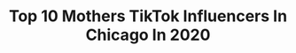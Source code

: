 ---
title: Top 10 Mothers TikTok Influencers In Chicago In 2020
description: >-
  Find top mothers TikTok influencers in Chicago in 2020. Most popular hashtags: #fyp #chicago #foryoupage #duet.
platform: TikTok
hits: 11
text_top: See the most popular TikTok influencers on inBeat.
text_bottom: Our search engine aggregates 11 TikTok influencers like this in Chicago, United States for you to work with.
profiles:
  - username: "jaelyacharnez"
    fullname: >-
      Jaelya Charnez🥰🤍!
    bio: >-
      Fb: Jaelya Charnez😻 YoFavvDarkSkinn🥰. Mother of 15,557 😝! Chicago📍. 15k😌?
    location: "United States"
    followers: 16000
    engagement: 1906
    commentsToLikes: 0.080380
    id: ckbf0guijm56g0j23gv60bg6i
    verified: false
    hashtags: "#illinois, #foryoupage, #duet, #chicago"
  - username: "madelineandino5"
    fullname: >-
      Mlaya Moves
    bio: >-
      Im 45 a dancer, a Paparazzi Consultant,mother of 4 boys & a wife 2 a woman.
    location: "United States"
    followers: 16300
    engagement: 891
    commentsToLikes: 0.025110
    id: ckcp1yoo5bfas0j23yswqyg9p
    verified: false
    hashtags: "#justforyou, #foryourpage, #duet, #fyp"
  - username: "jimmychicago22"
    fullname: >-
      user22
    bio: >-
      
    location: "United States"
    followers: 11500
    engagement: 309
    commentsToLikes: 0.016640
    id: ckbqdnfdmzln00j23kje3km3l
    verified: false
    hashtags: "#lovesong, #rock, #foryoupage, #chicago"
  - username: "deangelonation"
    fullname: >-
      DeAngelo Nation
    bio: >-
      Subscribe on YouTube 😎 Sc DeAngelo-Nation 👇 Check out the Merch 👇
    location: "United States"
    followers: 17500
    engagement: 1856
    commentsToLikes: 0.040077
    id: ckal8dmhrj27j0i78p0wq3i0l
    verified: false
    hashtags: "#foryoupage, #alllivesmatter, #feminism, #fyp"
  - username: "shaneredhat"
    fullname: >-
      ShaneRedHat
    bio: >-
      He/Him Chef • Hufflepuff • Movie Buff I used to teach musical theatre on TikTok?
    location: "United States"
    followers: 32400
    engagement: 850
    commentsToLikes: 0.014191
    id: ckai6q6mjx6a00i78v8ukyvkx
    verified: false
    hashtags: "#disney, #parade, #theatrekid, #musical"
  - username: "marisolmikulecky"
    fullname: >-
      🌊🌞
    bio: >-
      Venmo@ Marisol-Mikulecky
    location: "United States"
    followers: 19100
    engagement: 630
    commentsToLikes: 0.064987
    id: ckdbdokrx79jb0j23b06cy5en
    verified: false
    hashtags: "#paratipagina, #couplestiktok, #tiktoklatinos, #familialatina"
  - username: "madelinechristina"
    fullname: >-
      MadelineChristina
    bio: >-
      Just for fun 💅🏼 IG @madeline.christina other TikTok my dog Henry 🐶 @gspandme
    location: "United States"
    followers: 4244
    engagement: 728
    commentsToLikes: 0.024703
    id: ck8f6fxl32mc80j78mz6onoth
    verified: false
    hashtags: "#allthedifference, #fyp, #beautytips, #chicagogirl"
  - username: "official_ivoryella"
    fullname: >-
      Ivory Ella
    bio: >-
      10% of net profits donated to Save the Elephants and other charitable causes☺️💜
    location: "United States"
    followers: 477200
    engagement: 1985
    commentsToLikes: 0.008857
    id: ck8kmvh2wah8x0j781ecto8nm
    verified: true
    hashtags: "#beauty, #fashion, #style, #model"
  - username: "iamjaygoldie"
    fullname: >-
      Jay Goldie
    bio: >-
      lets make today the day we like n comment on other tiktokers content be blessed
    location: "United States"
    followers: 4786
    engagement: 593
    commentsToLikes: 0.047076
    id: ckcdyxbizgwsz0j234gsd1cng
    verified: false
    hashtags: "#tindertok, #blm, #foryourpage, #iamjaygoldie"
  - username: "azulathecheezit"
    fullname: >-
      azula the cheezit
    bio: >-
      jinora’s biggest fan korra’s lawyer she/her buy my art!
    location: "United States"
    followers: 36100
    engagement: 2271
    commentsToLikes: 0.023599
    id: ckd0bl7qjcenr0j23dkzw440z
    verified: false
    hashtags: "#chem, #neonshadow, #college, #tlok"
---